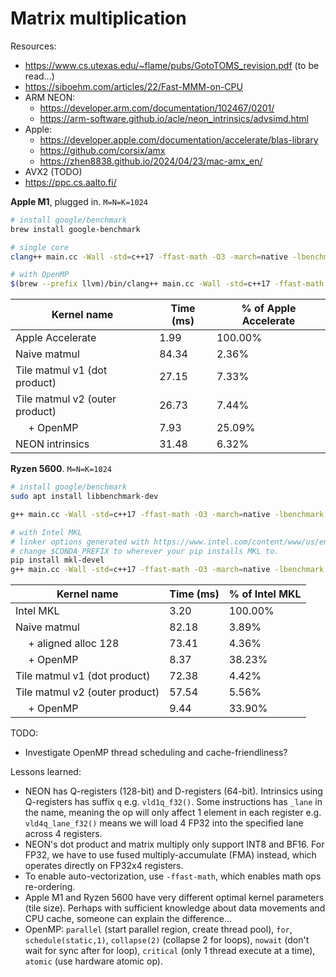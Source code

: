 # Matrix multiplication

Resources:
- https://www.cs.utexas.edu/~flame/pubs/GotoTOMS_revision.pdf (to be read...)
- https://siboehm.com/articles/22/Fast-MMM-on-CPU
- ARM NEON:
  - https://developer.arm.com/documentation/102467/0201/
  - https://arm-software.github.io/acle/neon_intrinsics/advsimd.html
- Apple:
  - https://developer.apple.com/documentation/accelerate/blas-library
  - https://github.com/corsix/amx
  - https://zhen8838.github.io/2024/04/23/mac-amx_en/
- AVX2 (TODO)
- https://ppc.cs.aalto.fi/

**Apple M1**, plugged in. `M=N=K=1024`

```bash
# install google/benchmark
brew install google-benchmark

# single core
clang++ main.cc -Wall -std=c++17 -ffast-math -O3 -march=native -lbenchmark -lpthread -o main -framework Accelerate -DACCELERATE_NEW_LAPACK && ./main  --benchmark_counters_tabular=true

# with OpenMP
$(brew --prefix llvm)/bin/clang++ main.cc -Wall -std=c++17 -ffast-math -O3 -march=native -lbenchmark -lpthread -o main -framework Accelerate -DACCELERATE_NEW_LAPACK -fopenmp && ./main --benchmark_counters_tabular=true

```

Kernel name                    | Time (ms) | % of Apple Accelerate
-------------------------------|-----------|----------------------
Apple Accelerate               |      1.99 | 100.00%
Naive matmul                   |     84.34 |   2.36%
Tile matmul v1 (dot product)   |     27.15 |   7.33%
Tile matmul v2 (outer product) |     26.73 |   7.44%
&emsp; + OpenMP                |      7.93 |  25.09%
NEON intrinsics                |     31.48 |   6.32%

**Ryzen 5600**. `M=N=K=1024`

```bash
# install google/benchmark
sudo apt install libbenchmark-dev

g++ main.cc -Wall -std=c++17 -ffast-math -O3 -march=native -lbenchmark -lpthread -o main && ./main --benchmark_counters_tabular=true

# with Intel MKL
# linker options generated with https://www.intel.com/content/www/us/en/developer/tools/oneapi/onemkl-link-line-advisor.html
# change $CONDA_PREFIX to wherever your pip installs MKL to.
pip install mkl-devel
g++ main.cc -Wall -std=c++17 -ffast-math -O3 -march=native -lbenchmark -lpthread -o main -I$CONDA_PREFIX/include -L$CONDA_PREFIX/lib -m64 -Wl,--no-as-needed -lmkl_intel_ilp64 -lmkl_intel_thread -lmkl_core -liomp5 -lm -ldl && LD_LIBRARY_PATH=$CONDA_PREFIX/lib ./main --benchmark_counters_tabular=true
```

Kernel name                    | Time (ms) | % of Intel MKL
-------------------------------|-----------|----------------
Intel MKL                      |      3.20 | 100.00%
Naive matmul                   |     82.18 |   3.89%
&emsp; + aligned alloc 128     |     73.41 |   4.36%
&emsp; + OpenMP                |      8.37 |  38.23%
Tile matmul v1 (dot product)   |     72.38 |   4.42%
Tile matmul v2 (outer product) |     57.54 |   5.56%
&emsp; + OpenMP                |      9.44 |  33.90%

TODO:
- Investigate OpenMP thread scheduling and cache-friendliness?

Lessons learned:
- NEON has Q-registers (128-bit) and D-registers (64-bit). Intrinsics using Q-registers has suffix `q` e.g. `vld1q_f32()`. Some instructions has `_lane` in the name, meaning the op will only affect 1 element in each register e.g. `vld4q_lane_f32()` means we will load 4 FP32 into the specified lane across 4 registers.
- NEON's dot product and matrix multiply only support INT8 and BF16. For FP32, we have to use fused multiply-accumulate (FMA) instead, which operates directly on FP32x4 registers.
- To enable auto-vectorization, use `-ffast-math`, which enables math ops re-ordering.
- Apple M1 and Ryzen 5600 have very different optimal kernel parameters (tile size). Perhaps with sufficient knowledge about data movements and CPU cache, someone can explain the difference...
- OpenMP: `parallel` (start parallel region, create thread pool), `for`, `schedule(static,1)`, `collapse(2)` (collapse 2 for loops), `nowait` (don't wait for sync after for loop), `critical` (only 1 thread execute at a time), `atomic` (use hardware atomic op).
